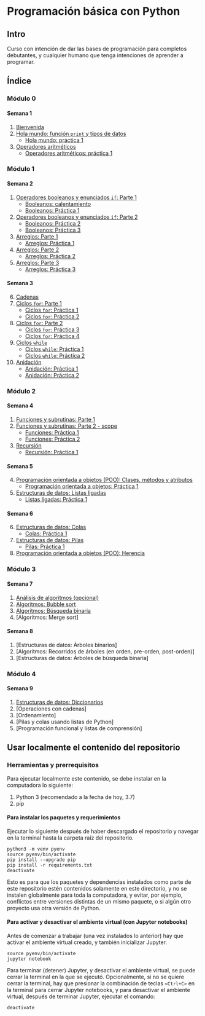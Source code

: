 # Programación básica con Python

## Intro
Curso con intención de dar las bases de programación para completos debutantes, y cualquier humano que tenga intenciones de aprender a programar.

## Índice

### Módulo 0
#### Semana 1
1. [Bienvenida](./mod_0/notebooks/0_bienvenida.ipynb)
2. [Hola mundo: función `print` y tipos de datos](./mod_0/notebooks/1_hola_mundo.ipynb)
    - [Hola mundo: práctica 1](https://repl.it/@elSampai/holamundopractica)
3. [Operadores aritméticos](./mod_0/notebooks/operadores_aritmeticos.ipynb)
    - [Operadores aritméticos:  práctica 1](https://repl.it/@elSampai/operadoresaritmeticospractica)

### Módulo 1
#### Semana 2
1. [Operadores booleanos y enunciados `if`: Parte 1](./mod_1/control_de_flujo/booleanos_pt1.ipynb)
    - [Booleanos: calentamiento](https://repl.it/@elSampai/booleanoscalentamiento)
    - [Booleanos: Práctica 1](https://repl.it/@elSampai/booleanos1)
2. [Operadores booleanos y enunciados `if`: Parte 2](./mod_1/control_de_flujo/booleanos_pt2.ipynb)
    - [Booleanos: Práctica 2](https://repl.it/@elSampai/booleanos2)
    - [Booleanos: Práctica 3](https://repl.it/@elSampai/booleanos3)
3. [Arreglos: Parte 1](./mod_1/arreglos/notebooks/arreglos_pt1.ipynb)
    - [Arreglos: Práctica 1](https://repl.it/@elSampai/arreglos1)
4. [Arreglos: Parte 2](./mod_1/arreglos/notebooks/arreglos_pt2.ipynb)
    - [Arreglos: Práctica 2](https://repl.it/@elSampai/arreglos2)
5. [Arreglos: Parte 3](./mod_1/arreglos/notebooks/arreglos_pt3.ipynb)
    - [Arreglos: Práctica 3](https://repl.it/@elSampai/arreglos3)
#### Semana 3
6. [Cadenas](./mod_1/cadenas/notebooks/cadenas_pt1.ipynb)
7. [Ciclos `for`: Parte 1](./mod_1/control_de_flujo/for_pt1.ipynb)
    - [Ciclos `for`: Práctica 1](https://repl.it/@elSampai/for1)
    - [Ciclos `for`: Práctica 2](https://repl.it/@elSampai/for2)
8. [Ciclos `for`: Parte 2](./mod_1/control_de_flujo/for_pt2.ipynb)
    - [Ciclos `for`: Práctica 3](https://repl.it/@elSampai/for3)
    - [Ciclos `for`: Práctica 4](https://repl.it/@elSampai/for4)
9. [Ciclos `while`](./mod_1/control_de_flujo/while.ipynb)
    - [Ciclos `while`: Práctica 1](https://repl.it/@elSampai/while1)
    - [Ciclos `while`: Práctica 2](https://repl.it/@elSampai/while1)
10. [Anidación](./mod_1/control_de_flujo/anidacion.ipynb)
    - [Anidación: Práctica 1](https://repl.it/@elSampai/anidacion1)
    - [Anidación: Práctica 2](https://repl.it/@elSampai/anidacion2)

### Módulo 2
#### Semana 4
1. [Funciones y subrutinas: Parte 1](./mod_2/funciones/funciones_pt1.ipynb)
2. [Funciones y subrutinas: Parte 2 - scope](./mod_2/funciones/funciones_pt2.ipynb)
    - [Funciones: Práctica 1](https://repl.it/@elSampai/funciones1)
    - [Funciones: Práctica 2](https://repl.it/@elSampai/funciones2)
3. [Recursión](./mod_2/funciones/recursion.ipynb)
    - [Recursión: Práctica 1](https://repl.it/@elSampai/recursion1)
#### Semana 5
4. [Programación orientada a objetos (POO): Clases, métodos y atributos](./mod_2/poo/poo_pt1.ipynb)
    - [Programación orientada a objetos: Práctica 1](https://repl.it/@elSampai/poo1)
5. [Estructuras de datos: Listas ligadas](./mod_2/estructuras/listas_ligadas.ipynb)
    - [Listas ligadas: Práctica 1](https://repl.it/@elSampai/listasligadas)
#### Semana 6
6. [Estructuras de datos: Colas](./mod_2/estructuras/colas.ipynb)
    - [Colas: Práctica 1](https://repl.it/@elSampai/colas)
7. [Estructuras de datos: Pilas](./mod_2/estructuras/pilas.ipynb)
    - [Pilas: Práctica 1](https://repl.it/@elSampai/pilas)
9. [Programación orientada a objetos (POO): Herencia](./mod_2/poo/poo_pt2.ipynb)

### Módulo 3
#### Semana 7
1. [Análisis de algoritmos (opcional)](./mod_3/algoritmos/introduccion_analisis.ipynb)
1. [Algoritmos: Bubble sort](./mod_3/algoritmos/bubble_sort.ipynb)
1. [Algoritmos: Búsqueda binaria](./mod_3/algoritmos/busqueda_binaria.ipynb)
1. [Algoritmos: Merge sort]
#### Semana 8
1. [Estructuras de datos: Árboles binarios]
1. [Algoritmos: Recorridos de árboles (en orden, pre-orden, post-orden)]
1. [Estructuras de datos: Árboles de búsqueda binaria]

### Módulo 4
#### Semana 9
1. [Estructuras de datos: Diccionarios](./mod_4/diccionarios.ipynb)
1. [Operaciones con cadenas]
1. [Ordenamiento]
1. [Pilas y colas usando listas de Python]
1. [Programación funcional y listas de comprensión]

## Usar localmente el contenido del repositorio

### Herramientas y prerrequisitos
Para ejecutar localmente este contenido, se debe instalar en la computadora lo siguiente:

1. Python 3 (recomendado a la fecha de hoy, 3.7)
2. pip

#### Para instalar los paquetes y requerimientos
Ejecutar lo siguiente después de haber descargado el repositorio y navegar en la terminal hasta la carpeta raíz del repositorio.
```
python3 -m venv pyenv
source pyenv/bin/activate
pip install --upgrade pip
pip install -r requirements.txt
deactivate
```
Esto es para que los paquetes y dependencias instalados como parte de este repositorio estén contenidos solamente en este directorio, y no se instalen globalmente para toda la computadora, y evitar, por ejemplo, conflictos entre versiones distintas de un mismo paquete, o si algún otro proyecto usa otra versión de Python.

#### Para activar y desactivar el ambiente virtual (con Jupyter notebooks)
Antes de comenzar a trabajar (una vez instalados lo anterior) hay que activar el ambiente virtual creado, y también inicializar Jupyter.
```
source pyenv/bin/activate
jupyter notebook
```

Para terminar (detener) Jupyter, y desactivar el ambiente virtual, se puede cerrar la terminal en la que se ejecutó.
Opcionalmente, si no se quiere cerrar la terminal, hay que presionar la combinación de teclas `<Ctrl+C>` en la terminal para cerrar Jupyter notebooks, y para desactivar el ambiente virtual, después de terminar Jupyter, ejecutar el comando:
```
deactivate
```